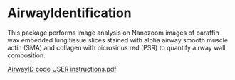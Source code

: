 # AirwayIdentification
This package performs image analysis on Nanozoom images of paraffin wax embedded lung tissue slices stained with alpha airway smooth muscle actin (SMA) and collagen with picrosirius red (PSR) to quantify airway wall composition. 


[AirwayID code USER instructions.pdf](https://github.com/BindiBrook/AirwayIdentification/files/7259197/AirwayID.code.USER.instructions.pdf)

